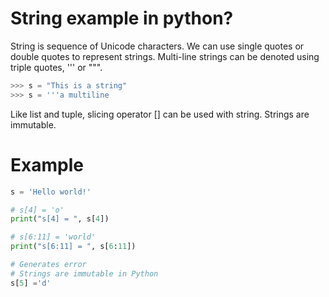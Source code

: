 # String example in python?

String is sequence of Unicode characters. We can use single quotes or double quotes to represent strings. Multi-line strings can be denoted using triple quotes, ''' or """.

```python
>>> s = "This is a string"
>>> s = '''a multiline
```

Like list and tuple, slicing operator [] can be used with string. Strings are immutable.

# Example

```python
s = 'Hello world!'

# s[4] = 'o'
print("s[4] = ", s[4])

# s[6:11] = 'world'
print("s[6:11] = ", s[6:11])

# Generates error
# Strings are immutable in Python
s[5] ='d'
```